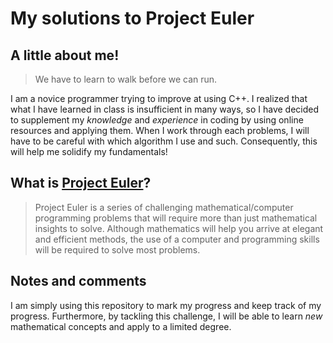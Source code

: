 # My solutions to Project Euler
## A little about me!
> We have to learn to walk before we can run.

I am a novice programmer trying to improve at using C++. I realized that what I have learned in class is insufficient in many ways, so I have decided to supplement my *knowledge* and *experience* in coding by using online resources and applying them. When I work through each problems, I will have to be careful with which algorithm I use and such. Consequently, this will help me solidify my fundamentals!
## What is [Project Euler](https://projecteuler.net/)?
> Project Euler is a series of challenging mathematical/computer programming problems that will require more than just mathematical insights to solve. Although mathematics will help you arrive at elegant and efficient methods, the use of a computer and programming skills will be required to solve most problems.
## Notes and comments
I am simply using this repository to mark my progress and keep track of my progress. Furthermore, by tackling this challenge, I will be able to learn *new* mathematical concepts and apply to a limited degree.
